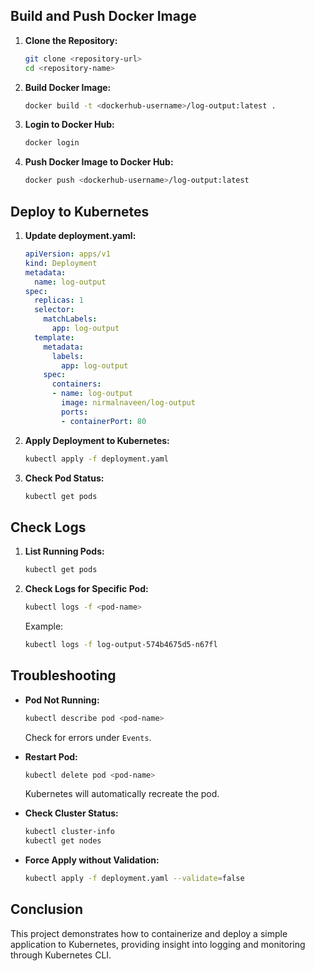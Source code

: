 
## Build and Push Docker Image

1. **Clone the Repository:**
   ```bash
   git clone <repository-url>
   cd <repository-name>
   ```

2. **Build Docker Image:**
   ```bash
   docker build -t <dockerhub-username>/log-output:latest .
   ```

3. **Login to Docker Hub:**
   ```bash
   docker login
   ```

4. **Push Docker Image to Docker Hub:**
   ```bash
   docker push <dockerhub-username>/log-output:latest
   ```

## Deploy to Kubernetes

1. **Update deployment.yaml:**
   ```yaml
   apiVersion: apps/v1
   kind: Deployment
   metadata:
     name: log-output
   spec:
     replicas: 1
     selector:
       matchLabels:
         app: log-output
     template:
       metadata:
         labels:
           app: log-output
       spec:
         containers:
         - name: log-output
           image: nirmalnaveen/log-output
           ports:
           - containerPort: 80
   ```

2. **Apply Deployment to Kubernetes:**
   ```bash
   kubectl apply -f deployment.yaml
   ```

3. **Check Pod Status:**
   ```bash
   kubectl get pods
   ```

## Check Logs

1. **List Running Pods:**
   ```bash
   kubectl get pods
   ```

2. **Check Logs for Specific Pod:**
   ```bash
   kubectl logs -f <pod-name>
   ```
   Example:
   ```bash
   kubectl logs -f log-output-574b4675d5-n67fl
   ```

## Troubleshooting

- **Pod Not Running:**
  ```bash
  kubectl describe pod <pod-name>
  ```
  Check for errors under `Events`.

- **Restart Pod:**
  ```bash
  kubectl delete pod <pod-name>
  ```
  Kubernetes will automatically recreate the pod.

- **Check Cluster Status:**
  ```bash
  kubectl cluster-info
  kubectl get nodes
  ```

- **Force Apply without Validation:**
  ```bash
  kubectl apply -f deployment.yaml --validate=false
  ```

## Conclusion
This project demonstrates how to containerize and deploy a simple application to Kubernetes, providing insight into logging and monitoring through Kubernetes CLI.

